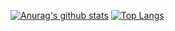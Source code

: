 
[![Anurag's github stats](https://github-readme-stats.vercel.app/api?username=Langery)](https://github.com/anuraghazra/github-readme-stats)
[![Top Langs](https://github-readme-stats.vercel.app/api/top-langs/?username=Langery)](https://github.com/anuraghazra/github-readme-stats)

<!--
**Langery/Langery** is a ✨ _special_ ✨ repository because its `README.md` (this file) appears on your GitHub profile.

Here are some ideas to get you started:

- 🔭 I’m currently working on ...
- 🌱 I’m currently learning ...
- 👯 I’m looking to collaborate on ...
- 🤔 I’m looking for help with ...
- 💬 Ask me about ...
- 📫 How to reach me: ...
- 😄 Pronouns: ...
- ⚡ Fun fact: ...
-->
